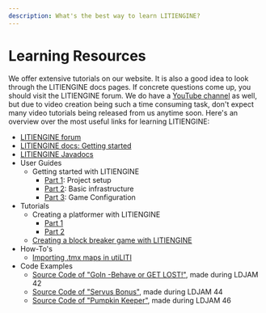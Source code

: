```yaml
---
description: What's the best way to learn LITIENGINE?
---
```


# Learning Resources

We offer extensive tutorials on our website. It is also a good idea to look through the LITIENGINE docs pages. If concrete questions come up, you should visit the LITIENGINE forum. We do have a [YouTube channel](https://www.youtube.com/channel/UCN7-9zYTxip_Hl1LvCQ8RBA) as well, but due to video creation being such a time consuming task, don't expect many video tutorials being released from us anytime soon. Here's an overview over the most useful links for learning LITIENGINE:

* [LITIENGINE forum](https://forum.litiengine.com/)
* [LITIENGINE docs: Getting started](https://app.gitbook.com/@gurkenlabs/s/litiengine/~/drafts/-Lt4NljB3cbQX4NxqU4K/basics/getting-started)
* [LITIENGINE Javadocs](https://www.javadoc.io/doc/de.gurkenlabs/litiengine/latest/index.html)
* User Guides
  * Getting started with LITIENGINE
    * [Part 1](https://litiengine.com/getting-started-setup-the-game-project/): Project setup
    * [Part 2](https://litiengine.com/getting-started-learning-the-basics/): Basic infrastructure
    * [Part 3](https://litiengine.com/getting-started-configuring-the-game/): Game Configuration
* Tutorials
  * Creating a platformer with LITIENGINE
    * [Part 1](https://litiengine.com/creating-a-platformer-1/)
    * [Part 2](https://litiengine.com/creating-a-platformer-2/)
  * [Creating a block breaker game with LITIENGINE](https://litiengine.com/litiengine-tutorial-creating-an-arkanoid-game/)
* How-To's
  * [Importing .tmx maps in utiLITI](https://www.youtube.com/watch?v=RR3QxOhV8hM&t=1s)
* Code Examples
  * [Source Code of "GoIn -Behave or GET LOST!"](https://github.com/gurkenlabs/litiengine-ldjam42), made during LDJAM 42
  * [Source Code of "Servus Bonus"](https://github.com/gurkenlabs/litiengine-ldjam44), made during LDJAM 44
  * [Source Code of "Pumpkin Keeper"](https://github.com/gurkenlabs/litiengine-ldjam46), made during LDJAM 46

